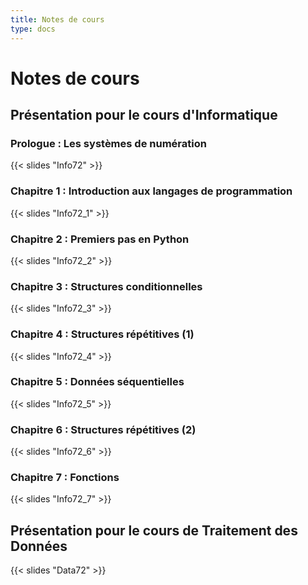 ```yaml
---
title: Notes de cours
type: docs
---
```


# Notes de cours

## Présentation pour le cours d'Informatique

### Prologue : Les systèmes de numération

{{< slides "Info72" >}}

### Chapitre 1 : Introduction aux langages de programmation

{{< slides "Info72_1" >}}

### Chapitre 2 : Premiers pas en Python

{{< slides "Info72_2" >}}

### Chapitre 3 : Structures conditionnelles

{{< slides "Info72_3" >}}

### Chapitre 4 : Structures répétitives (1)

{{< slides "Info72_4" >}}

### Chapitre 5 : Données séquentielles

{{< slides "Info72_5" >}}

### Chapitre 6 : Structures répétitives (2)

{{< slides "Info72_6" >}}

### Chapitre 7 : Fonctions

{{< slides "Info72_7" >}}

## Présentation pour le cours de Traitement des Données
 
{{< slides "Data72" >}}
